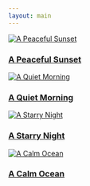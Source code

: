 ```yaml
---
layout: main
---
```


<div class="photo-gallery">
  <a href="/blog/story1/" class="photo-item span-two">
    <img src="/assets/story1.jpg" alt="A Peaceful Sunset">
    <div class="photo-overlay">
      <h3>A Peaceful Sunset</h3>
    </div>
  </a>
  <a href="/blog/story2/" class="photo-item">
    <img src="/assets/story2.jpg" alt="A Quiet Morning">
    <div class="photo-overlay">
      <h3>A Quiet Morning</h3>
    </div>
  </a>
  <a href="/blog/story3/" class="photo-item span-two">
    <img src="/assets/story3.jpg" alt="A Starry Night">
    <div class="photo-overlay">
      <h3>A Starry Night</h3>
    </div>
  </a>
  <a href="/blog/story4/" class="photo-item">
    <img src="/assets/story4.jpg" alt="A Calm Ocean">
    <div class="photo-overlay">
      <h3>A Calm Ocean</h3>
    </div>
  </a>
</div>
<script src="/photo-gallery.js"></script>

